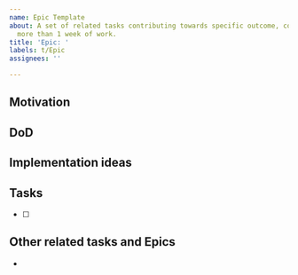 ```yaml
---
name: Epic Template
about: A set of related tasks contributing towards specific outcome, comprizing of
  more than 1 week of work.
title: 'Epic: '
labels: t/Epic
assignees: ''

---
```


## Motivation


## DoD


## Implementation ideas


## Tasks
- [ ]


## Other related tasks and Epics
- 

